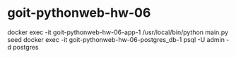 # goit-pythonweb-hw-06
docker exec -it goit-pythonweb-hw-06-app-1 /usr/local/bin/python main.py seed 
docker exec -it goit-pythonweb-hw-06-postgres_db-1 psql -U admin -d postgres